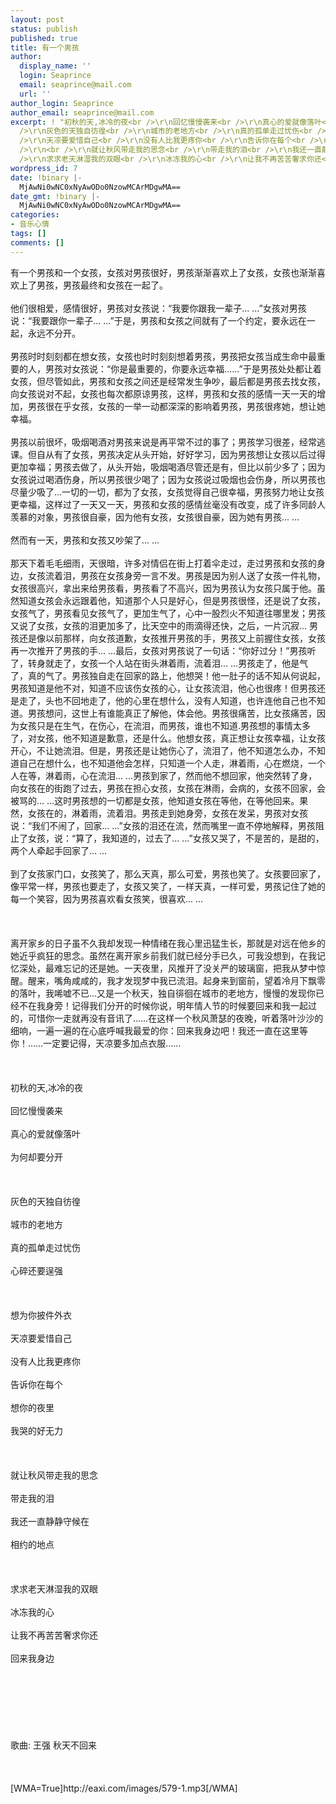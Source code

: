 ```yaml
---
layout: post
status: publish
published: true
title: 有一个男孩
author:
  display_name: ''
  login: Seaprince
  email: seaprince@mail.com
  url: ''
author_login: Seaprince
author_email: seaprince@mail.com
excerpt: ! "初秋的天,冰冷的夜<br />\r\n回忆慢慢袭来<br />\r\n真心的爱就像落叶<br />\r\n为何却要分开<br />\r\n<br
  />\r\n灰色的天独自彷徨<br />\r\n城市的老地方<br />\r\n真的孤单走过忧伤<br />\r\n心碎还要逞强<br />\r\n<br />\r\n想为你披件外衣<br
  />\r\n天凉要爱惜自己<br />\r\n没有人比我更疼你<br />\r\n告诉你在每个<br />\r\n想你的夜里<br />\r\n我哭的好无力<br
  />\r\n<br />\r\n就让秋风带走我的思念<br />\r\n带走我的泪<br />\r\n我还一直静静守候在<br />\r\n相约的地点<br />\r\n<br
  />\r\n求求老天淋湿我的双眼<br />\r\n冰冻我的心<br />\r\n让我不再苦苦奢求你还<br />\r\n回来我身边<br />\r\n"
wordpress_id: 7
date: !binary |-
  MjAwNi0wNC0xNyAwODo0NzowMCArMDgwMA==
date_gmt: !binary |-
  MjAwNi0wNC0xNyAwODo0NzowMCArMDgwMA==
categories:
- 音乐心情
tags: []
comments: []
---
```

<p>有一个男孩和一个女孩，女孩对男孩很好，男孩渐渐喜欢上了女孩，女孩也渐渐喜欢上了男孩，男孩最终和女孩在一起了。<br &#47;><br />
他们很相爱，感情很好，男孩对女孩说：&ldquo;我要你跟我一辈子... ...&rdquo;女孩对男孩说：&ldquo;我要跟你一辈子... ...&rdquo;于是，男孩和女孩之间就有了一个约定，要永远在一起，永远不分开。<br &#47;><br />
    男孩时时刻刻都在想女孩，女孩也时时刻刻想着男孩，男孩把女孩当成生命中最重要的人，男孩对女孩说：&ldquo;你是最重要的，你要永远幸福......&rdquo;于是男孩处处都让着女孩，但尽管如此，男孩和女孩之间还是经常发生争吵，最后都是男孩去找女孩，向女孩说对不起，女孩也每次都原谅男孩，这样，男孩和女孩的感情一天一天的增加，男孩很在乎女孩，女孩的一举一动都深深的影响着男孩，男孩很疼她，想让她幸福。<br &#47;><br />
    男孩以前很坏，吸烟喝酒对男孩来说是再平常不过的事了；男孩学习很差，经常逃课。但自从有了女孩，男孩决定从头开始，好好学习，因为男孩想让女孩以后过得更加幸福；男孩去做了，从头开始，吸烟喝酒尽管还是有，但比以前少多了；因为女孩说过喝酒伤身，所以男孩很少喝了；因为女孩说过吸烟也会伤身，所以男孩也尽量少吸了...一切的一切，都为了女孩，女孩觉得自己很幸福，男孩努力地让女孩更幸福，这样过了一天又一天，男孩和女孩的感情丝毫没有改变，成了许多同龄人羡慕的对象，男孩很自豪，因为他有女孩，女孩很自豪，因为她有男孩... ... <br &#47;><br />
   然而有一天，男孩和女孩又吵架了... ...<br &#47;><br />
   那天下着毛毛细雨，天很暗，许多对情侣在街上打着伞走过，走过男孩和女孩的身边，女孩流着泪，男孩在女孩身旁一言不发。男孩是因为别人送了女孩一件礼物，女孩很高兴，拿出来给男孩看，男孩看了不高兴，因为男孩认为女孩只属于他。虽然知道女孩会永远跟着他，知道那个人只是好心，但是男孩很怪，还是说了女孩，女孩气了，男孩看见女孩气了，更加生气了，心中一股烈火不知道往哪里发；男孩又说了女孩，女孩的泪更加多了，比天空中的雨滴得还快，之后，一片沉寂... 男孩还是像以前那样，向女孩道歉，女孩推开男孩的手，男孩又上前握住女孩，女孩再一次推开了男孩的手... ...最后，女孩对男孩说了一句话：&ldquo;你好过分！&rdquo;男孩听了，转身就走了，女孩一个人站在街头淋着雨，流着泪... ...男孩走了，他是气了，真的气了。男孩独自走在回家的路上，他想哭！他一肚子的话不知从何说起，男孩知道是他不对，知道不应该伤女孩的心，让女孩流泪，他心也很疼！但男孩还是走了，头也不回地走了，他的心里在想什么，没有人知道，也许连他自己也不知道。男孩想问，这世上有谁能真正了解他，体会他。男孩很痛苦，比女孩痛苦，因为女孩只是在生气，在伤心，在流泪，而男孩，谁也不知道.男孩想的事情太多了，对女孩，他不知道是歉意，还是什么。他想女孩，真正想让女孩幸福，让女孩开心，不让她流泪。但是，男孩还是让她伤心了，流泪了，他不知道怎么办，不知道自己在想什么，也不知道他会怎样，只知道一个人走，淋着雨，心在燃烧，一个人在等，淋着雨，心在流泪... ...男孩到家了，然而他不想回家，他突然转了身，向女孩在的街跑了过去，男孩在担心女孩，女孩在淋雨，会病的，女孩不回家，会被骂的... ...这时男孩想的一切都是女孩，他知道女孩在等他，在等他回来。果然，女孩在的，淋着雨，流着泪。男孩走到她身旁，女孩在发呆，男孩对女孩说：&ldquo;我们不闹了，回家... ...&rdquo;女孩的泪还在流，然而嘴里一直不停地解释，男孩阻止了女孩，说：&ldquo;算了，我知道的，过去了... ...&rdquo;女孩又哭了，不是苦的，是甜的，两个人牵起手回家了... ... <br &#47;><br />
    到了女孩家门口，女孩笑了，那么天真，那么可爱，男孩也笑了。女孩要回家了，像平常一样，男孩也要走了，女孩又笑了，一样天真，一样可爱，男孩记住了她的每一个笑容，因为男孩喜欢看女孩笑，很喜欢... ...<br &#47;><br />
<br &#47;><br />
离开家乡的日子虽不久我却发现一种情绪在我心里迅猛生长，那就是对远在他乡的她近乎疯狂的思念。虽然在离开家乡前我们就已经分手已久，可我没想到，在我记忆深处，最难忘记的还是她。一天夜里，风推开了没关严的玻璃窗，把我从梦中惊醒。醒来，嘴角咸咸的，我才发现梦中我已流泪。起身来到窗前，望着冷月下飘零的落叶，我唏嘘不已...又是一个秋天，独自徘徊在城市的老地方，慢慢的发现你已经不在我身旁！记得我们分开的时候你说，明年情人节的时候要回来和我一起过的，可惜你一走就再没有音讯了&hellip;&hellip;在这样一个秋风萧瑟的夜晚，听着落叶沙沙的细响，一遍一遍的在心底呼喊我最爱的你：回来我身边吧！我还一直在这里等你！&hellip;&hellip;一定要记得，天凉要多加点衣服&hellip;&hellip;<br &#47;><br />
<br &#47;><br />
初秋的天,冰冷的夜<br &#47;><br />
回忆慢慢袭来<br &#47;><br />
真心的爱就像落叶<br &#47;><br />
为何却要分开<br &#47;><br />
<br &#47;><br />
灰色的天独自彷徨<br &#47;><br />
城市的老地方<br &#47;><br />
真的孤单走过忧伤<br &#47;><br />
心碎还要逞强<br &#47;><br />
<br &#47;><br />
想为你披件外衣<br &#47;><br />
天凉要爱惜自己<br &#47;><br />
没有人比我更疼你<br &#47;><br />
告诉你在每个<br &#47;><br />
想你的夜里<br &#47;><br />
我哭的好无力<br &#47;><br />
<br &#47;><br />
就让秋风带走我的思念<br &#47;><br />
带走我的泪<br &#47;><br />
我还一直静静守候在<br &#47;><br />
相约的地点<br &#47;><br />
<br &#47;><br />
求求老天淋湿我的双眼<br &#47;><br />
冰冻我的心<br &#47;><br />
让我不再苦苦奢求你还<br &#47;><br />
回来我身边<br &#47;><br />
<br &#47;><br />
 <br &#47;><br />
<br &#47;><br />
 歌曲: 王强 秋天不回来<br &#47;><br />
<br &#47;><br />
[WMA=True]http:&#47;&#47;eaxi.com&#47;images&#47;579-1.mp3[&#47;WMA]</p>
